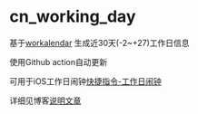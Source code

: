 # cn_working_day
基于[workalendar](https://github.com/workalendar/workalendar) 生成近30天(-2~+27)工作日信息

使用Github action自动更新

可用于iOS工作日闹钟[快捷指令-工作日闹钟](https://www.icloud.com/shortcuts/7831ba6940484523b484e9039625e4e5)

详细见博客[说明文章](https://blog.xn--7ovq92diups1e.com/post/homelab-cn-working-clock)
